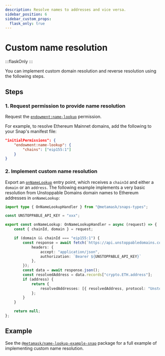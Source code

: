 ```yaml
---
description: Resolve names to addresses and vice versa.
sidebar_position: 6
sidebar_custom_props:
  flask_only: true
---
```


# Custom name resolution

:::flaskOnly
:::

You can implement custom domain resolution and reverse resolution using the following steps.

## Steps

### 1. Request permission to provide name resolution

Request the [`endowment:name-lookup`](../reference/permissions.md#endowmentname-lookup) permission.

For example, to resolve Ethereum Mainnet domains, add the following to your Snap's manifest file:

```json title="snap.manifest.json"
"initialPermissions": {
    "endowment:name-lookup": {
        "chains": ["eip155:1"]
    }
}
```

### 2. Implement custom name resolution

Export an [`onNameLookup`](../reference/entry-points.md#onnamelookup) entry point, which receives a
`chainId` and either a `domain` or an `address`.
The following example implements a very basic resolution from Unstoppable Domains domain names to
Ethereum addresses in `onNameLookup`:

```typescript title="snap/src/index.ts"
import type { OnNameLookupHandler } from "@metamask/snaps-types";

const UNSTOPPABLE_API_KEY = "xxx";

export const onNameLookup: OnNameLookupHandler = async (request) => {
    const { chainId, domain } = request;

    if (domain && chainId === "eip155:1") {
        const response = await fetch(`https://api.unstoppabledomains.com/resolve/domains/${domain}`, {
            headers: {
                accept: "application/json",
                authorization: `Bearer ${UNSTOPPABLE_API_KEY}`
            },
        });
        const data = await response.json();
        const resolvedAddress = data.records["crypto.ETH.address"];
        if (address) {
            return {
                resolvedAddresses: [{ resolvedAddress, protocol: "Unstoppable Domains" }],
            };
        }
    }

    return null;
};
```

## Example

See the [`@metamask/name-lookup-example-snap`](https://github.com/MetaMask/snaps/tree/main/packages/examples/packages/name-lookup)
package for a full example of implementing custom name resolution.
